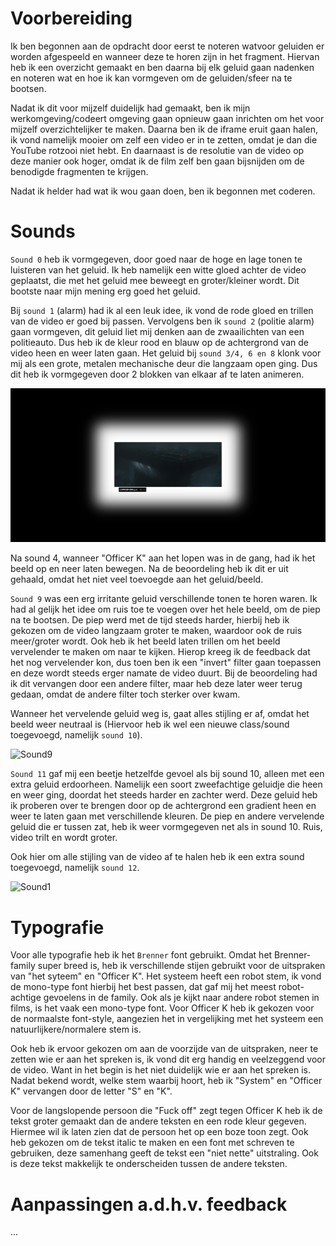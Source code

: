 # Voorbereiding

Ik ben begonnen aan de opdracht door eerst te noteren watvoor geluiden er worden afgespeeld en wanneer deze te horen zijn in het fragment. Hiervan heb ik een overzicht gemaakt en ben daarna bij elk geluid gaan nadenken en noteren wat en hoe ik kan vormgeven om de geluiden/sfeer na te bootsen.

Nadat ik dit voor mijzelf duidelijk had gemaakt, ben ik mijn werkomgeving/codeert omgeving gaan opnieuw gaan inrichten om het voor mijzelf overzichtelijker te maken. Daarna ben ik de iframe eruit gaan halen, ik vond namelijk mooier om zelf een video er in te zetten, omdat je dan die YouTube rotzooi niet hebt. En daarnaast is de resolutie van de video op deze manier ook hoger, omdat ik de film zelf ben gaan bijsnijden om de benodigde fragmenten te krijgen.

Nadat ik helder had wat ik wou gaan doen, ben ik begonnen met coderen.

# Sounds

`Sound 0` heb ik vormgegeven, door goed naar de hoge en lage tonen te luisteren van het geluid. Ik heb namelijk een witte gloed achter de video geplaatst, die met het geluid mee beweegt en groter/kleiner wordt. Dit bootste naar mijn mening erg goed het geluid.

Bij `sound 1` (alarm) had ik al een leuk idee, ik vond de rode gloed en trillen van de video er goed bij passen. Vervolgens ben ik `sound 2` (politie alarm) gaan vormgeven, dit geluid liet mij denken aan de zwaailichten van een politieauto. Dus heb ik de kleur rood en blauw op de achtergrond van de video heen en weer laten gaan. Het geluid bij `sound 3/4, 6 en 8` klonk voor mij als een grote, metalen mechanische deur die langzaam open ging. Dus dit heb ik vormgegeven door 2 blokken van elkaar af te laten animeren.

![Sound1](/images/WebTypografie-sound0.png)

Na sound 4, wanneer "Officer K" aan het lopen was in de gang, had ik het beeld op en neer laten bewegen. Na de beoordeling heb ik dit er uit gehaald, omdat het niet veel toevoegde aan het geluid/beeld.

`Sound 9` was een erg irritante geluid verschillende tonen te horen waren. Ik had al gelijk het idee om ruis toe te voegen over het hele beeld, om de piep na te bootsen. De piep werd met de tijd steeds harder, hierbij heb ik gekozen om de video langzaam groter te maken, waardoor ook de ruis meer/groter wordt. Ook heb ik het beeld laten trillen om het beeld vervelender te maken om naar te kijken. Hierop kreeg ik de feedback dat het nog vervelender kon, dus toen ben ik een "invert" filter gaan toepassen en deze wordt steeds erger namate de video duurt. Bij de beoordeling had ik dit vervangen door een andere filter, maar heb deze later weer terug gedaan, omdat de andere filter toch sterker over kwam.

Wanneer het vervelende geluid weg is, gaat alles stijling er af, omdat het beeld weer neutraal is (Hiervoor heb ik wel een nieuwe class/sound toegevoegd, namelijk `sound 10`).

![Sound9](/images/WebTypografie-sound9.png)

`Sound 11` gaf mij een beetje hetzelfde gevoel als bij sound 10, alleen met een extra geluid erdoorheen. Namelijk een soort zweefachtige geluidje die heen en weer ging, doordat het steeds harder en zachter werd. Deze geluid heb ik proberen over te brengen door op de achtergrond een gradient heen en weer te laten gaan met verschillende kleuren. De piep en andere vervelende geluid die er tussen zat, heb ik weer vormgegeven net als in sound 10. Ruis, video trilt en wordt groter.

Ook hier om alle stijling van de video af te halen heb ik een extra sound toegevoegd, namelijk `sound 12`.

![Sound1](/images/WebTypografie-sound11.png)


# Typografie

Voor alle typografie heb ik het `Brenner` font gebruikt. Omdat het Brenner-family super breed is, heb ik verschillende stijen gebruikt voor de uitspraken van "het syteem" en "Officer K". Het systeem heeft een robot stem, ik vond de mono-type font hierbij het best passen, dat gaf mij het meest robot-achtige gevoelens in de family. Ook als je kijkt naar andere robot stemen in films, is het vaak een mono-type font. Voor Officer K heb ik gekozen voor de normaalste font-style, aangezien het in vergelijking met het systeem een natuurlijkere/normalere stem is.

Ook heb ik ervoor gekozen om aan de voorzijde van de uitspraken, neer te zetten wie er aan het spreken is, ik vond dit erg handig en veelzeggend voor de video. Want in het begin is het niet duidelijk wie er aan het spreken is. Nadat bekend wordt, welke stem waarbij hoort, heb ik "System" en "Officer K" vervangen door de letter "S" en "K".

Voor de langslopende persoon die "Fuck off" zegt tegen Officer K heb ik de tekst groter gemaakt dan de andere teksten en een rode kleur gegeven. Hiermee wil ik laten zien dat de persoon het op een boze toon zegt. Ook heb gekozen om de tekst italic te maken en een font met schreven te gebruiken, deze samenhang geeft de tekst een "niet nette" uitstraling. Ook is deze tekst makkelijk te onderscheiden tussen de andere teksten.


# Aanpassingen a.d.h.v. feedback

...


